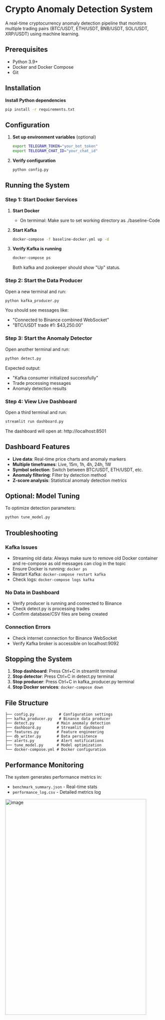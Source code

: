 # Crypto Anomaly Detection System

A real-time cryptocurrency anomaly detection pipeline that monitors multiple trading pairs (BTC/USDT, ETH/USDT, BNB/USDT, SOL/USDT, XRP/USDT) using machine learning.

## Prerequisites

- Python 3.9+
- Docker and Docker Compose
- Git

## Installation

 **Install Python dependencies**
   ```bash
   pip install -r requirements.txt
   ```


## Configuration

1. **Set up environment variables** (optional)
   ```bash
   export TELEGRAM_TOKEN="your_bot_token"
   export TELEGRAM_CHAT_ID="your_chat_id"
   ```

2. **Verify configuration**
   ```bash
   python config.py
   ```

## Running the System

### Step 1: Start Docker Services

1. **Start Docker**
   - On termimal: Make sure to set working directory as ./baseline-Code 

2. **Start Kafka**
   ```bash
   docker-compose -f baseline-docker.yml up -d

   ```

3. **Verify Kafka is running**
   ```bash
   docker-compose ps
   ```
   Both kafka and zookeeper should show "Up" status.

### Step 2: Start the Data Producer

Open a new terminal and run:
```bash
python kafka_producer.py
```

You should see messages like:
- "Connected to Binance combined WebSocket"
- "BTC/USDT trade #1: $43,250.00"

### Step 3: Start the Anomaly Detector

Open another terminal and run:
```bash
python detect.py
```

Expected output:
- "Kafka consumer initialized successfully"
- Trade processing messages
- Anomaly detection results

### Step 4: View Live Dashboard

Open a third terminal and run:
```bash
streamlit run dashboard.py
```

The dashboard will open at: http://localhost:8501

## Dashboard Features

- **Live data**: Real-time price charts and anomaly markers
- **Multiple timeframes**: Live, 15m, 1h, 4h, 24h, 1W
- **Symbol selection**: Switch between BTC/USDT, ETH/USDT, etc.
- **Anomaly filtering**: Filter by detection method
- **Z-score analysis**: Statistical anomaly detection metrics

## Optional: Model Tuning

To optimize detection parameters:
```bash
python tune_model.py
```

## Troubleshooting

### Kafka Issues
- Streaming old data: Always make sure to remove old Docker container and re-compose as old messages can clog in the topic
- Ensure Docker is running: `docker ps`
- Restart Kafka: `docker-compose restart kafka`
- Check logs: `docker-compose logs kafka`

### No Data in Dashboard
- Verify producer is running and connected to Binance
- Check detect.py is processing trades
- Confirm database/CSV files are being created


### Connection Errors
- Check internet connection for Binance WebSocket
- Verify Kafka broker is accessible on localhost:9092

## Stopping the System

1. **Stop dashboard**: Press Ctrl+C in streamlit terminal
2. **Stop detector**: Press Ctrl+C in detect.py terminal  
3. **Stop producer**: Press Ctrl+C in kafka_producer.py terminal
4. **Stop Docker services**: `docker-compose down`

## File Structure

```
├── config.py           # Configuration settings
├── kafka_producer.py   # Binance data producer
├── detect.py          # Main anomaly detection
├── dashboard.py       # Streamlit dashboard
├── features.py        # Feature engineering
├── db_writer.py       # Data persistence
├── alerts.py          # Alert notifications
├── tune_model.py      # Model optimization
└── docker-compose.yml # Docker configuration
```

## Performance Monitoring

The system generates performance metrics in:
- `benchmark_summary.json` - Real-time stats
- `performance_log.csv` - Detailed metrics log
<img width="451" height="688" alt="image" src="https://github.com/user-attachments/assets/c89bd9df-2ff0-46eb-bb15-b7858fd8a1cb" />
